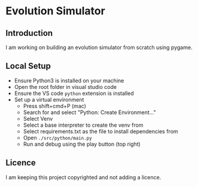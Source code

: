 # Evolution Simulator

## Introduction
I am working on building an evolution simulator from scratch using pygame.

## Local Setup
- Ensure Python3 is installed on your machine
- Open the root folder in visual studio code
- Ensure the VS code `python` extension is installed
- Set up a virtual environment
  - Press shift+cmd+P (mac)
  - Search for and select "Python: Create Environment..."
  - Select Venv
  - Select a base interpreter to create the venv from
  - Select requirements.txt as the file to install dependencies from
  - Open `./src/python/main.py`
  - Run and debug using the play button (top right)



## Licence
I am keeping this project copyrighted and not adding a licence.
